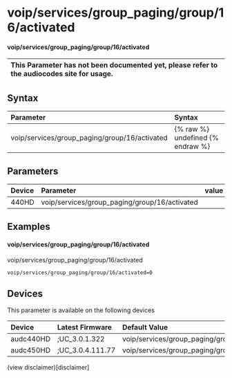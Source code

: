 ﻿---
description: voip/services/group_paging/group/16/activated
search: false
---

# voip/services/group_paging/group/16/activated

#### voip/services/group_paging/group/16/activated


| This Parameter has not been documented yet, please refer to the audiocodes site for usage.  |
| :--- |

## Syntax
| Parameter | Syntax |
| :--- | :--- |
|voip/services/group_paging/group/16/activated | {% raw %} undefined {% endraw %} |

## Parameters
|Device|Parameter|value|Description|
|:---|:---|:---|:---|
| 440HD | voip/services/group_paging/group/16/activated |  |  |

## Examples
#### voip/services/group_paging/group/16/activated

voip/services/group_paging/group/16/activated

```
voip/services/group_paging/group/16/activated=0
```

## Devices
This parameter is available on the following devices

| Device | Latest Firmware | Default Value |
|:---|:---|:---|
| audc440HD | ;UC_3.0.1.322 | voip/services/group_paging/group/16/activated=0 
| audc450HD | ;UC_3.0.4.111.77 | voip/services/group_paging/group/16/activated=0 

(view disclaimer)[disclaimer]
